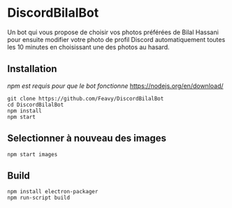 # DiscordBilalBot

Un bot qui vous propose de choisir vos photos préférées de Bilal Hassani pour ensuite modifier votre photo de profil Discord automatiquement toutes les 10 minutes en choisissant une des photos au hasard.

## Installation

*npm est requis pour que le bot fonctionne* https://nodejs.org/en/download/

```
git clone https://github.com/Feavy/DiscordBilalBot
cd DiscordBilalBot
npm install
npm start
```

## Selectionner à nouveau des images

```
npm start images
```

## Build

```
npm install electron-packager
npm run-script build
```
